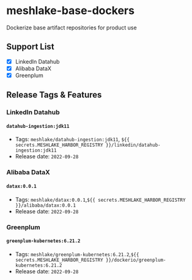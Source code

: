 # meshlake-base-dockers

Dockerize base artifact repositories for product use

## Support List

- [x] LinkedIn Datahub
- [x] Alibaba DataX
- [x] Greenplum

## Release Tags & Features

### LinkedIn Datahub

#### `datahub-ingestion:jdk11`

- Tags: `meshlake/datahub-ingestion:jdk11`, `${{ secrets.MESHLAKE_HARBOR_REGISTRY }}/linkedin/datahub-ingestion:jdk11`
- Release date: `2022-09-28`

### Alibaba DataX

#### `datax:0.0.1`

- Tags: `meshlake/datax:0.0.1`,`${{ secrets.MESHLAKE_HARBOR_REGISTRY }}/alibaba/datax:0.0.1`
- Release date: `2022-09-28`

### Greenplum

#### `greenplum-kubernetes:6.21.2`

- Tags: `meshlake/greenplum-kubernetes:6.21.2`,`${{ secrets.MESHLAKE_HARBOR_REGISTRY }}/dockerio/greenplum-kubernetes:6.21.2`
- Release date: `2022-09-28`
